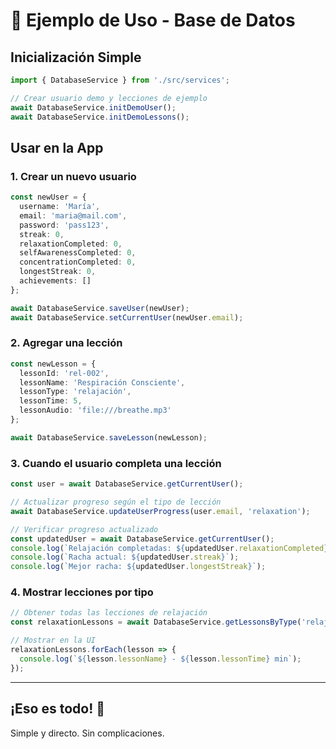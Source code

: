 # 📝 Ejemplo de Uso - Base de Datos

## Inicialización Simple

```typescript
import { DatabaseService } from './src/services';

// Crear usuario demo y lecciones de ejemplo
await DatabaseService.initDemoUser();
await DatabaseService.initDemoLessons();
```

## Usar en la App

### 1. Crear un nuevo usuario

```typescript
const newUser = {
  username: 'María',
  email: 'maria@mail.com',
  password: 'pass123',
  streak: 0,
  relaxationCompleted: 0,
  selfAwarenessCompleted: 0,
  concentrationCompleted: 0,
  longestStreak: 0,
  achievements: []
};

await DatabaseService.saveUser(newUser);
await DatabaseService.setCurrentUser(newUser.email);
```

### 2. Agregar una lección

```typescript
const newLesson = {
  lessonId: 'rel-002',
  lessonName: 'Respiración Consciente',
  lessonType: 'relajación',
  lessonTime: 5,
  lessonAudio: 'file:///breathe.mp3'
};

await DatabaseService.saveLesson(newLesson);
```

### 3. Cuando el usuario completa una lección

```typescript
const user = await DatabaseService.getCurrentUser();

// Actualizar progreso según el tipo de lección
await DatabaseService.updateUserProgress(user.email, 'relaxation');

// Verificar progreso actualizado
const updatedUser = await DatabaseService.getCurrentUser();
console.log(`Relajación completadas: ${updatedUser.relaxationCompleted}`);
console.log(`Racha actual: ${updatedUser.streak}`);
console.log(`Mejor racha: ${updatedUser.longestStreak}`);
```

### 4. Mostrar lecciones por tipo

```typescript
// Obtener todas las lecciones de relajación
const relaxationLessons = await DatabaseService.getLessonsByType('relajación');

// Mostrar en la UI
relaxationLessons.forEach(lesson => {
  console.log(`${lesson.lessonName} - ${lesson.lessonTime} min`);
});
```

---

## ¡Eso es todo! 🎉

Simple y directo. Sin complicaciones.

